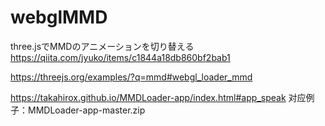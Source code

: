 # webglMMD

three.jsでMMDのアニメーションを切り替える
https://qiita.com/jyuko/items/c1844a18db860bf2bab1

https://threejs.org/examples/?q=mmd#webgl_loader_mmd

https://takahirox.github.io/MMDLoader-app/index.html#app_speak
对应例子：MMDLoader-app-master.zip